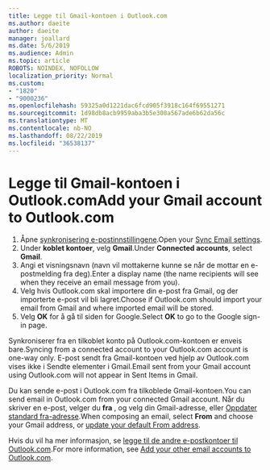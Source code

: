 ```yaml
---
title: Legge til Gmail-kontoen i Outlook.com
ms.author: daeite
author: daeite
manager: joallard
ms.date: 5/6/2019
ms.audience: Admin
ms.topic: article
ROBOTS: NOINDEX, NOFOLLOW
localization_priority: Normal
ms.custom:
- "1820"
- "9000236"
ms.openlocfilehash: 59325a0d1221dac6fcd905f3918c164f69551271
ms.sourcegitcommit: 1d98db8acb9959aba3b5e308a567ade6b62da56c
ms.translationtype: MT
ms.contentlocale: nb-NO
ms.lasthandoff: 08/22/2019
ms.locfileid: "36538137"
---
```

# <a name="add-your-gmail-account-to-outlookcom"></a><span data-ttu-id="31cb6-102">Legge til Gmail-kontoen i Outlook.com</span><span class="sxs-lookup"><span data-stu-id="31cb6-102">Add your Gmail account to Outlook.com</span></span>

1. <span data-ttu-id="31cb6-103">Åpne [synkronisering e-postinnstillingene](https://go.microsoft.com/fwlink/?linkid=875264).</span><span class="sxs-lookup"><span data-stu-id="31cb6-103">Open your [Sync Email settings](https://go.microsoft.com/fwlink/?linkid=875264).</span></span>
2. <span data-ttu-id="31cb6-104">Under **koblet kontoer**, velg **Gmail**.</span><span class="sxs-lookup"><span data-stu-id="31cb6-104">Under **Connected accounts**, select **Gmail**.</span></span>
3. <span data-ttu-id="31cb6-105">Angi et visningsnavn (navn vil mottakerne kunne se når de mottar en e-postmelding fra deg).</span><span class="sxs-lookup"><span data-stu-id="31cb6-105">Enter a display name (the name recipients will see when they receive an email message from you).</span></span>
4. <span data-ttu-id="31cb6-106">Velg hvis Outlook.com skal importere din e-post fra Gmail, og der importerte e-post vil bli lagret.</span><span class="sxs-lookup"><span data-stu-id="31cb6-106">Choose if Outlook.com should import your email from Gmail and where imported email will be stored.</span></span>
5. <span data-ttu-id="31cb6-107">Velg **OK** for å gå til siden for Google.</span><span class="sxs-lookup"><span data-stu-id="31cb6-107">Select **OK** to go to the Google sign-in page.</span></span>

<span data-ttu-id="31cb6-108">Synkroniserer fra en tilkoblet konto på Outlook.com-kontoen er enveis bare.</span><span class="sxs-lookup"><span data-stu-id="31cb6-108">Syncing from a connected account to your Outlook.com account is one-way only.</span></span> <span data-ttu-id="31cb6-109">E-post sendt fra Gmail-kontoen ved hjelp av Outlook.com vises ikke i Sendte elementer i Gmail.</span><span class="sxs-lookup"><span data-stu-id="31cb6-109">Email sent from your Gmail account using Outlook.com will not appear in Sent Items in Gmail.</span></span>

<span data-ttu-id="31cb6-110">Du kan sende e-post i Outlook.com fra tilkoblede Gmail-kontoen.</span><span class="sxs-lookup"><span data-stu-id="31cb6-110">You can send email in Outlook.com from your connected Gmail account.</span></span> <span data-ttu-id="31cb6-111">Når du skriver en e-post, velger du **fra** , og velg din Gmail-adresse, eller [Oppdater standard fra-adresse](https://go.microsoft.com/fwlink/?linkid=875264).</span><span class="sxs-lookup"><span data-stu-id="31cb6-111">When composing an email, select **From** and choose your Gmail address, or [update your default From address](https://go.microsoft.com/fwlink/?linkid=875264).</span></span>

<span data-ttu-id="31cb6-112">Hvis du vil ha mer informasjon, se [legge til de andre e-postkontoer til Outlook.com](https://support.office.com/article/c5224df4-5885-4e79-91ba-523aa743f0ba?wt.mc_id=Office_Outlook_com_Alchemy).</span><span class="sxs-lookup"><span data-stu-id="31cb6-112">For more information, see [Add your other email accounts to Outlook.com](https://support.office.com/article/c5224df4-5885-4e79-91ba-523aa743f0ba?wt.mc_id=Office_Outlook_com_Alchemy).</span></span>